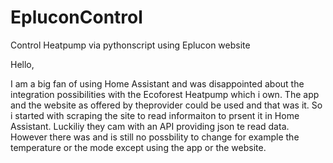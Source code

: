 # EpluconControl
Control Heatpump via pythonscript using Eplucon website

Hello,

I am a big fan of using Home Assistant and was disappointed about the integration possibilities with the Ecoforest Heatpump which i own.
The app and the website as offered by theprovider could be used and that was it. So i started with scraping the site to read informaiton to prsent it in Home Assistant.
Luckiliy they cam with an API providing json te read data. However there was and is still no possbility to change for example the temperature or the mode except using the app or the website.

